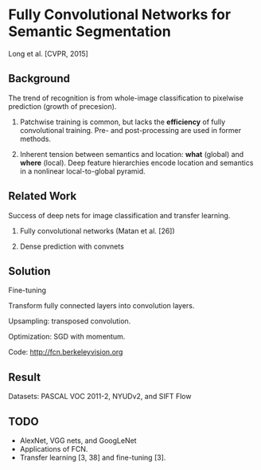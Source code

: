 # Fully Convolutional Networks for Semantic Segmentation 

Long et al. [CVPR, 2015]

## Background

The trend of recognition is from whole-image classification to pixelwise prediction (growth of precesion).

1. Patchwise training is common, but lacks the **efficiency** of fully convolutional training.
Pre- and post-processing are used in former methods.

1. Inherent tension between semantics and location: **what** (global) and **where** (local). Deep feature hierarchies encode location and semantics in a nonlinear local-to-global pyramid.

## Related Work

Success of deep nets for image classification and transfer learning.

1. Fully convolutional networks (Matan et al. [26])

1. Dense prediction with convnets

## Solution

Fine-tuning

Transform fully connected layers into convolution layers.

Upsampling: transposed convolution.

Optimization: SGD with momentum.

Code: http://fcn.berkeleyvision.org

## Result

Datasets: PASCAL VOC 2011-2, NYUDv2, and SIFT Flow

## TODO
* AlexNet, VGG nets, and GoogLeNet
* Applications of FCN.
* Transfer learning [3, 38] and fine-tuning [3].